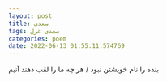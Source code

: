 ```yaml
---
layout: post
title: سعدی
tags: سعدی غزل
categories: poem
date: 2022-06-13 01:55:11.574769
---
```


بنده را نام خویشتن نبود / هر چه ما را لقب دهند آنیم
